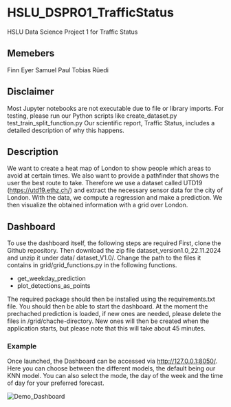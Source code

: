 # HSLU_DSPRO1_TrafficStatus
HSLU Data Science Project 1 for Traffic Status

## Memebers
Finn Eyer 
Samuel Paul
Tobias Rüedi

## Disclaimer
Most Jupyter notebooks are not executable due to file or library imports. For testing, please run our Python scripts like create_dataset.py test_train_split_function.py
Our scientific report, Traffic Status, includes a detailed description of why this happens.

## Description
We want to create a heat map of London to show people which areas to avoid at certain times. We also want to provide a pathfinder that shows the user the best route to take.
Therefore we use a dataset called UTD19 (https://utd19.ethz.ch/) and extract the necessary sensor data for the city of London. With the data, we compute a regression and make a prediction. 
We then visualize the obtained information with a grid over London.

## Dashboard
To use the dashboard itself, the following steps are required
First, clone the Github repository.
Then download the zip file dataset_version1.0_22.11.2024 and unzip it under data/ dataset_V1.0/. Change the path to the files it contains in grid/grid_functions.py in the following functions.
- get_weekday_prediction
- plot_detections_as_points

The required package should then be installed using the requirements.txt file. You should then be able to start the dashboard.
At the moment the prechached prediction is loaded, if new ones are needed, please delete the files in /grid/chache-directory. New ones will then be created when the application starts, but please note that this will take about 45 minutes.

### Example
Once launched, the Dashboard can be accessed via http://127.0.0.1:8050/.
Here you can choose between the different models, the default being our KNN model.
You can also select the mode, the day of the week and the time of day for your preferred forecast.

![Demo_Dashboard](src/image.png)

